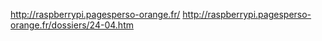http://raspberrypi.pagesperso-orange.fr/
http://raspberrypi.pagesperso-orange.fr/dossiers/24-04.htm
